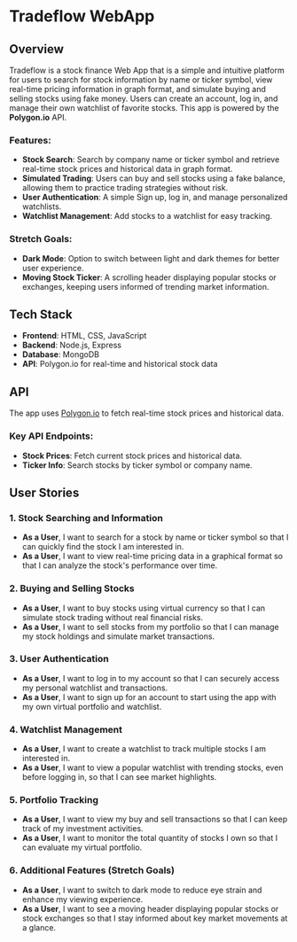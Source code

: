 # Tradeflow WebApp


## Overview

Tradeflow is a stock finance Web App that is a simple and intuitive platform for users to search for stock information by name or ticker symbol, view real-time pricing information in graph format, and simulate buying and selling stocks using fake money. Users can create an account, log in, and manage their own watchlist of favorite stocks. This app is powered by the **Polygon.io** API.

### Features:
- **Stock Search**: Search by company name or ticker symbol and retrieve real-time stock prices and historical data in graph format.
- **Simulated Trading**: Users can buy and sell stocks using a fake balance, allowing them to practice trading strategies without risk.
- **User Authentication**: A simple Sign up, log in, and manage personalized watchlists.
- **Watchlist Management**: Add stocks to a watchlist for easy tracking.
  
### Stretch Goals:
- **Dark Mode**: Option to switch between light and dark themes for better user experience.
- **Moving Stock Ticker**: A scrolling header displaying popular stocks or exchanges, keeping users informed of trending market information.

## Tech Stack
- **Frontend**: HTML, CSS, JavaScript
- **Backend**: Node.js, Express
- **Database**: MongoDB
- **API**: Polygon.io for real-time and historical stock data

## API
The app uses [Polygon.io](https://polygon.io) to fetch real-time stock prices and historical data.

### Key API Endpoints:
- **Stock Prices**: Fetch current stock prices and historical data.
- **Ticker Info**: Search stocks by ticker symbol or company name.

## User Stories

### 1. Stock Searching and Information
- **As a User**, I want to search for a stock by name or ticker symbol so that I can quickly find the stock I am interested in.
- **As a User**, I want to view real-time pricing data in a graphical format so that I can analyze the stock's performance over time.

### 2. Buying and Selling Stocks
- **As a User**, I want to buy stocks using virtual currency so that I can simulate stock trading without real financial risks.
- **As a User**, I want to sell stocks from my portfolio so that I can manage my stock holdings and simulate market transactions.

### 3. User Authentication
- **As a User**, I want to log in to my account so that I can securely access my personal watchlist and transactions.
- **As a User**, I want to sign up for an account to start using the app with my own virtual portfolio and watchlist.

### 4. Watchlist Management
- **As a User**, I want to create a watchlist to track multiple stocks I am interested in.
- **As a User**, I want to view a popular watchlist with trending stocks, even before logging in, so that I can see market highlights.

### 5. Portfolio Tracking
- **As a User**, I want to view my buy and sell transactions so that I can keep track of my investment activities.
- **As a User**, I want to monitor the total quantity of stocks I own so that I can evaluate my virtual portfolio.

### 6. Additional Features (Stretch Goals)
- **As a User**, I want to switch to dark mode to reduce eye strain and enhance my viewing experience.
- **As a User**, I want to see a moving header displaying popular stocks or stock exchanges so that I stay informed about key market movements at a glance.

  


